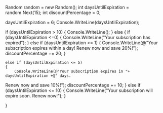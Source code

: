 Random random = new Random();
int daysUntilExpiration = random.Next(15);
int discountPercentage = 0;

daysUntilExpiration = 6;
Console.WriteLine(daysUntilExpiration);

if (daysUntilExpiration > 10)
{ 
    Console.WriteLine();
 }
 else
{
    if (daysUntilExpiration <=0)
    {
        Console.WriteLine("Your subscription has expired");
    }
    else if (daysUntilExpiration <= 1)
    {
        Console.WriteLine(@"Your subscription expires within a day!
Renew now and save 20%!");
      discountPercentage += 20;
    }

    else if (daysUntilExpiration <= 5)
    {
        Console.WriteLine(@"Your subscription expires in "+ daysUntilExpiration +@" days.
Renew now and save 10%!");
        discountPercentage += 10;
    }
    else if (daysUntilExpiration <= 10)
    {
        Console.WriteLine("Your subscription will expire soon. Renew now!");
    }

}









